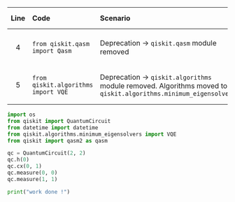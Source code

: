 | Line | Code | Scenario | Scenario Id | Reference | Artifact | Refactoring |
| :--: | :--- | :------- | :---------: | :-------: | :------- | :---------- |
| 4 | `from qiskit.qasm import Qasm` | Deprecation -> `qiskit.qasm` module removed | 16 | 64d97f25-3330-4e89-a5e2-e1a5d0ce1349 | qiskit.qasm | |
| 5 | `from qiskit.algorithms import VQE` | Deprecation -> `qiskit.algorithms` module removed. Algorithms moved to `qiskit.algorithms.minimum_eigensolvers` | 13 | 43d700e5-7b56-4277-a8a5-c277636e1d6d | qiskit.algorithms.VQE | `from qiskit.algorithms.minimum_eigensolvers import VQE` |


```python
import os
from qiskit import QuantumCircuit
from datetime import datetime
from qiskit.algorithms.minimum_eigensolvers import VQE
from qiskit import qasm2 as qasm

qc = QuantumCircuit(2, 2)
qc.h(0)
qc.cx(0, 1)
qc.measure(0, 0)
qc.measure(1, 1)

print("work done !")
```